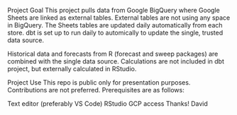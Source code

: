 Project Goal
This project pulls data from Google BigQuery where Google Sheets are linked as external tables. External tables are not using any space in BigQuery. The Sheets tables are updated daily automatically from each store. dbt is set up to run daily to automically to update the single, trusted data source.

Historical data and forecasts from R (forecast and sweep packages) are combined with the single data source.  Calculations are not included in dbt project, but externally calculated in RStudio.

Project Use This repo is public only for presentation purposes. Contributions are not preferred. Prerequisites are as follows:

Text editor (preferably VS Code)
RStudio
GCP access
Thanks! David